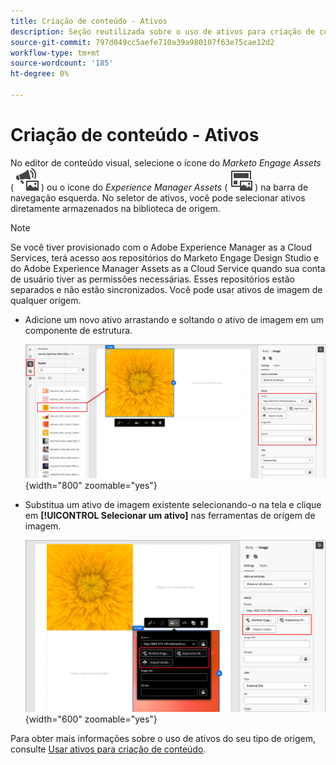 ```yaml
---
title: Criação de conteúdo - Ativos
description: Seção reutilizada sobre o uso de ativos para criação de conteúdo
source-git-commit: 797d049cc5aefe710a39a980107f63e75cae12d2
workflow-type: tm+mt
source-wordcount: '185'
ht-degree: 0%

---
```


# Criação de conteúdo - Ativos

No editor de conteúdo visual, selecione o ícone do _Marketo Engage Assets_ ( ![Marketo Engage Assets icon](../../help/assets/do-not-localize/icon-assets-me.svg) ) ou o ícone do _Experience Manager Assets_ ( ![AEM Assets icon](../../help/assets/do-not-localize/icon-assets-aem.svg) ) na barra de navegação esquerda. No seletor de ativos, você pode selecionar ativos diretamente armazenados na biblioteca de origem.

>[!NOTE]
>
>Se você tiver provisionado com o Adobe Experience Manager as a Cloud Services, terá acesso aos repositórios do Marketo Engage Design Studio e do Adobe Experience Manager Assets as a Cloud Service quando sua conta de usuário tiver as permissões necessárias. Esses repositórios estão separados e não estão sincronizados. Você pode usar ativos de imagem de qualquer origem.

* Adicione um novo ativo arrastando e soltando o ativo de imagem em um componente de estrutura.

  ![Arraste um ativo do Marketo Engage para a tela e ajuste as configurações](../assets/content-design-shared/content-design-add-asset.png){width="800" zoomable="yes"}

* Substitua um ativo de imagem existente selecionando-o na tela e clique em **[!UICONTROL Selecionar um ativo]** nas ferramentas de origem de imagem.

  ![Selecione um ativo da biblioteca de origem](../assets/content-design-shared/visual-designer-select-an-asset.png){width="600" zoomable="yes"}

Para obter mais informações sobre o uso de ativos do seu tipo de origem, consulte [Usar ativos para criação de conteúdo](../user/content/assets-overview.md#use-assets-for-content-authoring).